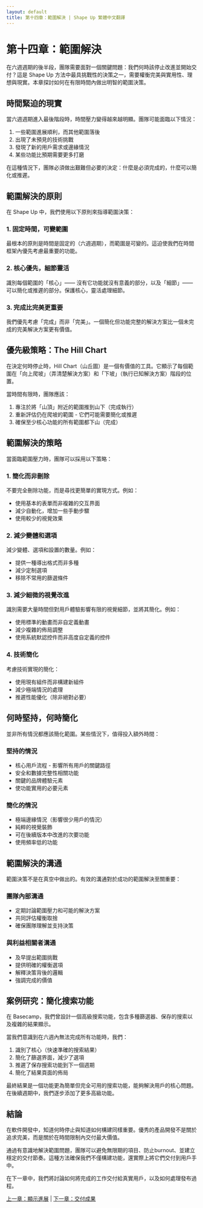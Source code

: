 ```yaml
---
layout: default
title: 第十四章：範圍解決 | Shape Up 繁體中文翻譯
---
```


# 第十四章：範圍解決

在六週週期的後半段，團隊需要面對一個關鍵問題：我們何時該停止改進並開始交付？這是 Shape Up 方法中最具挑戰性的決策之一，需要權衡完美與實用性、理想與現實。本章探討如何在有限時間內做出明智的範圍決策。

## 時間緊迫的現實

當六週週期進入最後階段時，時間壓力變得越來越明顯。團隊可能面臨以下情況：

1. 一些範圍進展順利，而其他範圍落後
2. 出現了未預見的技術挑戰
3. 發現了新的用戶需求或邊緣情況
4. 某些功能比預期需要更多打磨

在這種情況下，團隊必須做出艱難但必要的決定：什麼是必須完成的，什麼可以簡化或推遲。

## 範圍解決的原則

在 Shape Up 中，我們使用以下原則來指導範圍決策：

### 1. 固定時間，可變範圍

最根本的原則是時間是固定的（六週週期），而範圍是可變的。這迫使我們在時間框架內優先考慮最重要的功能。

### 2. 核心優先，細節靈活

識別每個範圍的「核心」—— 沒有它功能就沒有意義的部分，以及「細節」—— 可以簡化或推遲的部分。保護核心，靈活處理細節。

### 3. 完成比完美更重要

我們優先考慮「完成」而非「完美」。一個簡化但功能完整的解決方案比一個未完成的完美解決方案更有價值。

## 優先級策略：The Hill Chart

在決定何時停止時，Hill Chart（山丘圖）是一個有價值的工具。它顯示了每個範圍在「向上爬坡」（弄清楚解決方案）和「下坡」（執行已知解決方案）階段的位置。

當時間有限時，團隊應該：

1. 專注於將「山頂」附近的範圍推到山下（完成執行）
2. 重新評估仍在爬坡的範圍 - 它們可能需要簡化或推遲
3. 確保至少核心功能的所有範圍都下山（完成）

## 範圍解決的策略

當面臨範圍壓力時，團隊可以採用以下策略：

### 1. 簡化而非刪除

不要完全刪除功能，而是尋找更簡單的實現方式。例如：
- 使用基本的表單而非複雜的交互界面
- 減少自動化，增加一些手動步驟
- 使用較少的視覺效果

### 2. 減少變體和選項

減少變體、選項和設置的數量。例如：
- 提供一種導出格式而非多種
- 減少定制選項
- 移除不常用的篩選條件

### 3. 減少細微的視覺改進

識別需要大量時間但對用戶體驗影響有限的視覺細節，並將其簡化。例如：
- 使用標準的動畫而非自定義動畫
- 減少複雜的佈局調整
- 使用系統默認控件而非高度自定義的控件

### 4. 技術簡化

考慮技術實現的簡化：
- 使用現有組件而非構建新組件
- 減少極端情況的處理
- 推遲性能優化（除非絕對必要）

## 何時堅持，何時簡化

並非所有情況都應該簡化範圍。某些情況下，值得投入額外時間：

### 堅持的情況

- 核心用戶流程 - 影響所有用戶的關鍵路徑
- 安全和數據完整性相關功能
- 關鍵的品牌體驗元素
- 使功能實用的必要元素

### 簡化的情況

- 極端邊緣情況（影響很少用戶的情況）
- 純粹的視覺裝飾
- 可在後續版本中改進的次要功能
- 使用頻率低的功能

## 範圍解決的溝通

範圍決策不是在真空中做出的。有效的溝通對於成功的範圍解決至關重要：

### 團隊內部溝通

- 定期討論範圍壓力和可能的解決方案
- 共同評估權衡取捨
- 確保團隊理解並支持決策

### 與利益相關者溝通

- 及早提出範圍挑戰
- 提供明確的權衡選項
- 解釋決策背後的邏輯
- 強調完成的價值

## 案例研究：簡化搜索功能

在 Basecamp，我們曾設計一個高級搜索功能，包含多種篩選器、保存的搜索以及複雜的結果顯示。

當我們意識到在六週內無法完成所有功能時，我們：
1. 識別了核心（快速準確的搜索結果）
2. 簡化了篩選界面，減少了選項
3. 推遲了保存搜索功能到下一個週期
4. 簡化了結果頁面的佈局

最終結果是一個功能更為簡單但完全可用的搜索功能，能夠解決用戶的核心問題。在後續週期中，我們逐步添加了更多高級功能。

## 結論

在軟件開發中，知道何時停止與知道如何構建同樣重要。優秀的產品開發不是關於追求完美，而是關於在時間限制內交付最大價值。

通過有意識地解決範圍問題，團隊可以避免無限期的項目、防止burnout、並建立穩定的交付節奏。這種方法確保我們不僅構建功能，還實際上將它們交付到用戶手中。

在下一章中，我們將討論如何將完成的工作交付給真實用戶，以及如何處理發布過程。

[上一章：顯示進展](./03-13-show-progress.html) | [下一章：交付成果](./03-15-ship-work.html) 